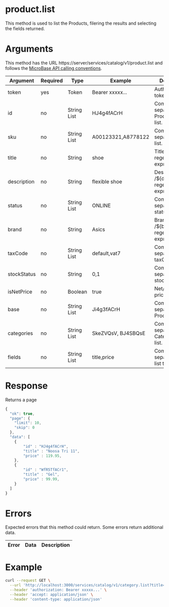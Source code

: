 # product.list

This method is used to list the Products, filering the results and selecting the fields returned.

# Arguments

This method has the URL https://server/services/catalog/v1/product.list and 
follows the [MicroBase API calling conventions](../calling-conventions.html).

Argument | Required | Type | Example | Description
---------|----------|------|---------|------------
token         | yes | Token  | Bearer xxxxx...    | Authentication token.
id            | no  | String List | HJ4g4fACrH         | Comma separated Products ids list.
sku           | no  | String List | A00123321,A8778122 | Comma separated skus list.
title         | no  | String      | shoe               | Title /${title}/i regex expression.
description   | no  | String      | flexible shoe      | Description /${description}/i regex expression.
status        | no  | String List | ONLINE             | Comma separated status list.
brand         | no  | String      | Asics              | Brand /${brand}/i regex expression.
taxCode       | no  | String List | default,vat7       | Comma separated taxCodes list.
stockStatus   | no  | String      | 0,1                | Comma separated stockStatus list.
isNetPrice    | no  | Boolean     | true               | Net/Gross price.
base          | no  | String List | Ji4g3fACrH         | Comma separaded Product ids list.
categories    | no  | String List | SkeZVQsV, BJ4SBQsE | Comma separaded Categories ids list.
fields        | no  | String List | title,price        | Comma separated field list to return.

# Response

Returns a page
```javascript
{
  "ok": true,
  "page": {
    "limit": 10,
    "skip": 0
  },
  "data": [
    { 
        "id" : "HJ4g4fACrH", 
        "title" : "Noosa Tri 11", 
        "price" : 119.95, 
    },
    { 
        "id" : "WfR5TfACr1", 
        "title" : "Gel", 
        "price" : 99.99, 
    }
  ]
}
```

# Errors

Expected errors that this method could return. Some errors return additional data.

Error | Data | Description
------|------|------------


# Example
```bash
curl --request GET \
  --url 'http://localhost:3000/services/catalog/v1/category.list?title=frigo&fields=sku,title,path' \
  --header 'authorization: Bearer xxxxx...' \
  --header 'accept: application/json' \
  --header 'content-type: application/json'
```
